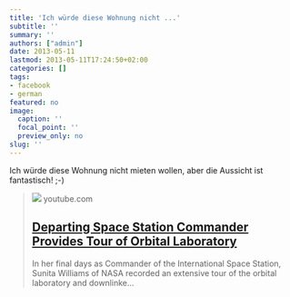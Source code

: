```yaml
---
title: 'Ich würde diese Wohnung nicht ...'
subtitle: ''
summary: ''
authors: ["admin"]
date: 2013-05-11
lastmod: 2013-05-11T17:24:50+02:00
categories: []
tags:
- facebook
- german
featured: no
image:
  caption: ''
  focal_point: ''
  preview_only: no
slug: ''
---
```

Ich würde diese Wohnung nicht mieten wollen, aber die Aussicht ist fantastisch! ;-)
> [![](https://i.ytimg.com/vi/doN4t5NKW-k/maxresdefault.jpg)](https://www.youtube.com/watch?v=doN4t5NKW-k)
> youtube.com
> ## [Departing Space Station Commander Provides Tour of Orbital Laboratory](https://www.youtube.com/watch?v=doN4t5NKW-k)
>
>In her final days as Commander of the International Space Station, Sunita Williams of NASA recorded an extensive tour of the orbital laboratory and downlinke...


